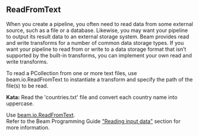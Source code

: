 <!--
  ~ Licensed to the Apache Software Foundation (ASF) under one
  ~ or more contributor license agreements.  See the NOTICE file
  ~ distributed with this work for additional information
  ~ regarding copyright ownership.  The ASF licenses this file
  ~ to you under the Apache License, Version 2.0 (the
  ~ "License"); you may not use this file except in compliance
  ~ with the License.  You may obtain a copy of the License at
  ~
  ~     http://www.apache.org/licenses/LICENSE-2.0
  ~
  ~ Unless required by applicable law or agreed to in writing, software
  ~ distributed under the License is distributed on an "AS IS" BASIS,
  ~ WITHOUT WARRANTIES OR CONDITIONS OF ANY KIND, either express or implied.
  ~ See the License for the specific language governing permissions and
  ~ limitations under the License.
  -->

ReadFromText
------------

When you create a pipeline, you often need to read data from some external source, such as a file
or a database. Likewise, you may want your pipeline to output its result data to an external
storage system. Beam provides read and write transforms for a number of common data storage types.
If you want your pipeline to read from or write to a data storage format that isn’t supported by
the built-in transforms, you can implement your own read and write transforms.

To read a PCollection from one or more text files, use beam.io.ReadFromText to instantiate a
transform and specify the path of the file(s) to be read.

**Kata:** Read the 'countries.txt' file and convert each country name into uppercase.

<div class="hint">
  Use <a href="https://beam.apache.org/releases/pydoc/current/apache_beam.io.textio.html#apache_beam.io.textio.ReadFromText">
  beam.io.ReadFromText</a>.
</div>

<div class="hint">
  Refer to the Beam Programming Guide
  <a href="https://beam.apache.org/documentation/programming-guide/#pipeline-io-reading-data">
    "Reading input data"</a> section for more information.
</div>
